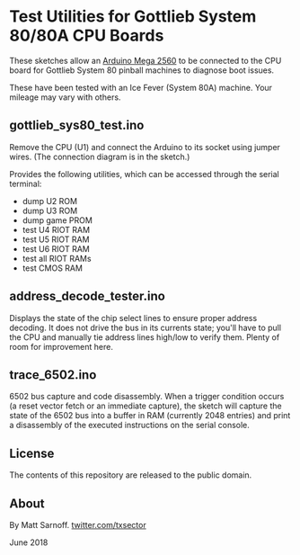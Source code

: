 # Test Utilities for Gottlieb System 80/80A CPU Boards

These sketches allow an [Arduino Mega 2560](https://store.arduino.cc/usa/mega-2560-r3) to be connected to the CPU board for Gottlieb System 80 pinball machines to diagnose boot issues.

These have been tested with an Ice Fever (System 80A) machine. Your mileage may vary with others.


## gottlieb\_sys80\_test.ino

Remove the CPU (U1) and connect the Arduino to its socket using jumper wires. (The connection diagram is in the sketch.)

Provides the following utilities, which can be accessed through the serial terminal:

- dump U2 ROM
- dump U3 ROM
- dump game PROM
- test U4 RIOT RAM
- test U5 RIOT RAM
- test U6 RIOT RAM
- test all RIOT RAMs
- test CMOS RAM


## address\_decode\_tester.ino

Displays the state of the chip select lines to ensure proper address decoding. It does not drive the bus in its currents state; you'll have to pull the CPU and manually tie address lines high/low to verify them. Plenty of room for improvement here.


## trace\_6502.ino

6502 bus capture and code disassembly. When a trigger condition occurs (a reset vector fetch or an immediate capture), the sketch will capture the state of the 6502 bus into a buffer in RAM (currently 2048 entries) and print a disassembly of the executed instructions on the serial console.


## License

The contents of this repository are released to the public domain.

## About

By Matt Sarnoff. [twitter.com/txsector](https://twitter.com/txsector)

June 2018
